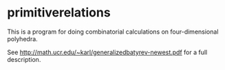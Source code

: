 # primitiverelations
This is a program for doing combinatorial calculations on four-dimensional polyhedra.  

See http://math.ucr.edu/~karl/generalizedbatyrev-newest.pdf for a full description.
